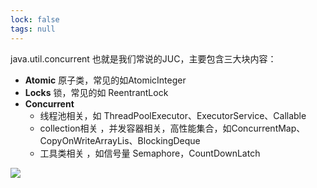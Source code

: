 ```yaml
---
lock: false
tags: null
---
```

java.util.concurrent  也就是我们常说的JUC，主要包含三大块内容：

- **Atomic** 原子类，常见的如AtomicInteger
- **Locks** 锁，常见的如 ReentrantLock
- **Concurrent**  
  - 线程池相关，如 ThreadPoolExecutor、ExecutorService、Callable
  - collection相关 ，并发容器相关，高性能集合，如ConcurrentMap、CopyOnWriteArrayLis、BlockingDeque
  - 工具类相关 ，如信号量 Semaphore，CountDownLatch

![](https://cdn.jsdelivr.net/gh/DogerRain/image@main/img-20210401/image-20210625104229408.png)